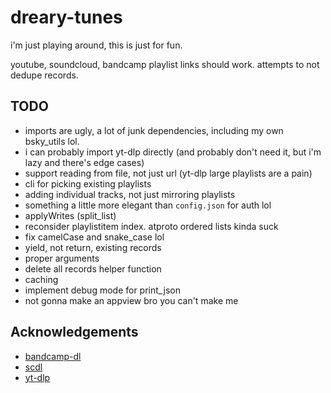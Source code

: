 # dreary-tunes
i'm just playing around, this is just for fun.

youtube, soundcloud, bandcamp playlist links should work. attempts to not dedupe records.

## TODO
* imports are ugly, a lot of junk dependencies, including my own bsky_utils lol.
* i can probably import yt-dlp directly (and probably don't need it, but i'm lazy and there's edge cases)
* support reading from file, not just url (yt-dlp large playlists are a pain)
* cli for picking existing playlists
* adding individual tracks, not just mirroring playlists
* something a little more elegant than `config.json` for auth lol
* applyWrites (split_list)
* reconsider playlistitem index. atproto ordered lists kinda suck
* fix camelCase and snake_case lol
* yield, not return, existing records
* proper arguments
* delete all records helper function
* caching
* implement debug mode for print_json
* not gonna make an appview bro you can't make me

## Acknowledgements
* [bandcamp-dl](https://github.com/iheanyi/bandcamp-dl)
* [scdl](https://github.com/scdl-org/scdl)
* [yt-dlp](https://github.com/yt-dlp/yt-dlp)